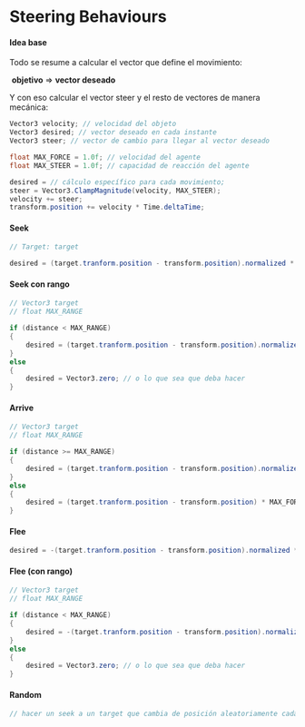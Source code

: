 # Steering Behaviours

#### Idea base

Todo se resume a calcular el vector que define el movimiento:

​	**objetivo** => **vector deseado**

Y con eso calcular el vector steer y el resto de vectores de manera mecánica:

```c#
Vector3 velocity; // velocidad del objeto
Vector3 desired; // vector deseado en cada instante
Vector3 steer; // vector de cambio para llegar al vector deseado

float MAX_FORCE = 1.0f; // velocidad del agente
float MAX_STEER = 1.0f; // capacidad de reacción del agente

desired = // cálculo específico para cada movimiento;
steer = Vector3.ClampMagnitude(velocity, MAX_STEER);
velocity += steer;
transform.position += velocity * Time.deltaTime;
```

#### Seek

```c#
// Target: target

desired = (target.tranform.position - transform.position).normalized * MAX_FORCE;
```

#### Seek con rango

```c#
// Vector3 target
// float MAX_RANGE

if (distance < MAX_RANGE)
{
    desired = (target.tranform.position - transform.position).normalized * MAX_FORCE;
}
else
{
    desired = Vector3.zero; // o lo que sea que deba hacer
}
```



#### Arrive

```c#
// Vector3 target
// float MAX_RANGE

if (distance >= MAX_RANGE)
{
    desired = (target.tranform.position - transform.position).normalized * MAX_FORCE;
}
else
{
    desired = (target.tranform.position - transform.position) * MAX_FORCE;
}
```

#### Flee

```c#
desired = -(target.tranform.position - transform.position).normalized * MAX_FORCE
```

#### Flee (con rango)

```c#
// Vector3 target
// float MAX_RANGE

if (distance < MAX_RANGE)
{
    desired = -(target.tranform.position - transform.position).normalized * MAX_FORCE;
}
else
{
    desired = Vector3.zero; // o lo que sea que deba hacer
}
```

#### Random

```c#
// hacer un seek a un target que cambia de posición aleatoriamente cada cierto tiempo
```

